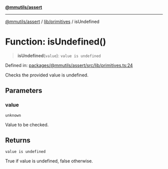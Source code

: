 [**@mmutils/assert**](../../../README.md)

***

[@mmutils/assert](../../../modules.md) / [lib/primitives](../README.md) / isUndefined

# Function: isUndefined()

> **isUndefined**(`value`): `value is undefined`

Defined in: [packages/@mmutils/assert/src/lib/primitives.ts:24](https://github.com/mastermind-0xff/-mm-monorepo/blob/3e4b2477717eab2e4a04b9b069db2113414b3f32/packages/@mmutils/assert/src/lib/primitives.ts#L24)

Checks the provided value is undefined.

## Parameters

### value

`unknown`

Value to be checked.

## Returns

`value is undefined`

True if value is undefined, false otherwise.
